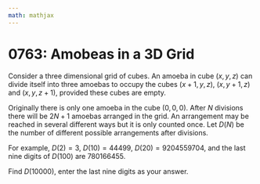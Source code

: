 ```yaml
---
math: mathjax
---
```


# 0763: Amobeas in a 3D Grid

Consider a three dimensional grid of cubes.
An amoeba in cube $(x, y, z)$ can divide itself into three amoebas
to occupy the cubes $(x + 1, y, z)$, $(x, y + 1, z)$ and $(x, y, z + 1)$,
provided these cubes are empty.

Originally there is only one amoeba in the cube $(0, 0, 0)$.
After $N$ divisions there will be $2N + 1$ amoebas arranged in the grid.
An arrangement may be reached in several different ways but it is only counted once.
Let $D(N)$ be the number of different possible arrangements after  divisions.

For example, $D(2) = 3$, $D(10) = 44499$, $D(20) = 9204559704$,
and the last nine digits of $D(100)$ are $780166455$.

Find $D(10000)$, enter the last nine digits as your answer.

<!--
Only thing i dont understand, what do they mean by "arrangements"?
It seems that the division process is deterministic,
with the amoebas continually dividing outward.
It HAS to divide into 3 possible spaces.

One possibility, that if one point would be occupied by two different divisions,
then that could count as two different "arrangements"?
Since they are being spawned from different amoebas.
-->

<!-- ## Initial definitions

For the rest of this problem,
instead of writing "amoebas", we are going to write "cells".

The problem says
"after $N$ divisions there will be $2N + 1$ *cells* arranged in the grid".
When we divide a given cell, we add three new cells but delete the original cell,
so overall two new cells are added.
Let
$$
C(N) \coloneqq 2N + 1
$$
be the total number of cells after $N$ divisions.

We now consider the number of *non-unique* arrangements after $N$ divisions,
which we will call $A(N)$.
This number can be determined recursively.
Let's start with $N = 1$, which divides $(0, 0, 0)$
into $(1, 0, 0)$, $(0, 1, 0)$, and $(0, 0, 1)$.
There is a single arrangement of size $C(1) = 3$,
so $A(1) = 1$.

If we move on to $N = 2$,
*we will go on to divide each of the three cells*,
and each division will result in a different arrangement.
There will now be three different arrangements,
each of length $C(2) = 5$.
In other words,
to get $A(2)$, we have to divide each of the $C(1)$ cells
from all of the $A(1)$ previous arrangements,
so $A(2) = C(1) \cdot A(1) = 3$.

Let's check $N = 3$ before generalizing;
for a given arrangement (of which there are three),
there are five cells.
For each of these five cells, we can divide one
and get a new arrangement of seven cells.
Each of the $A(2)$ arrangements will have $C(2)$ cells
that can be divided,
so there are a total of $A(3) = C(2) \cdot A(2) = 5 \cdot 3 = 15$ new arrangements.

In general, when looking at $A(N)$,
ther will be $A(N - 1)$ arrangements of $C(N - 1)$ cells,
giving a total of
$$
A(N) = C(N - 1) \cdot A(N - 1)
$$
arrangements.
We can also write this as
$$
A(N)
= C(N - 1) \cdot A(N - 1)
= C(N - 1) \cdot C(N - 2) \cdot A(N - 2)
= \cdots
= \prod_{n = 0}^{N - 1} C(n).
$$
This product actually has a closed form formula:
$$
A(N)
= \prod_{n = 0}^{N - 1} C(n)
= \prod_{n = 0}^{N - 1} (2n + 1)
= \frac{(2N)!}{2^N \cdot N!}.
$$
Although we will not use it directly,
the presence of the factorials shows that the values of
$A(N)$ will grow very quickly
(which we can see from some of the test cases provided by the problem).

Again, this is the number of *non-unique* arrangements.
What we want is the number of *unique* arrangements,
which we will call $D(N)$.
Since a given set of arrangements might not have any repeats,
we have $D(N) \le A(N)$.
Actually determining $D(N)$ is the heart of this problem.

## Division -->

<!--
Summarized results with new understanding:
- Each "path" to get to a certain arrangement of cells is unique.
- When dividing cells, cannot divide two cells that are adjacent to each other.
Because there would be overlap, and that is not allowed.
- Specifically, if a cell is divided into three new cells on the next level,
only one of those next cells could potentially be divided at a time.
- But its not limited to spawns of one cell.
Could have two offspring from different cells that would result in intersection.
- Probably best to just loop through and make sure that there is no intersection.
- This problem is naturally a recursive one.
The initial recursion we defined initially is still correct,
its just not algorithmically viable anymore (I think).

How could we recurse?
1. Could recuse based off number of divisions.
But this means we would have to keep track of all orientations
for N - 1, and then divide for N.
That seems computationally infeasible due to storage.
2. Recurse based on "level", the depth along the simplex.
We could input the number of divisions remaining,
then recursively call the count function on the next level.

It's tricky though to make sure we are not selecting cells that would result in an overlap.
So we would have to say
- we have this many cells left to divide
- select a certain amount of cells (from 1 to min(remaining divisions, number of cells at this level))
- find all valid combinations of these cells
- "recurse" by dividing these cells out and repeating on the next level

jesus i wonder how long this will take

so the next step is choosing the proper data structures to represent everything.
this may take a long time to compute.
may have to reach for C++ for this one.
we can write prototype and check answers against test cases provided by question.

also because the numbers are so large, only looking at last 9 digits.
but i think this is okay, just mod the output by 1 billion and that will be fine.
we should test that this is okay.
Yeah, this seems okay.

Later we will re-look at written info above.
I don't think its wrong, its just we will not go about constructing the recursion in this way.
Will have to think better about how to construct it then.

-->